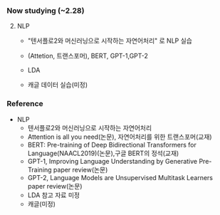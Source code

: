 ### Now studying (~2.28)

2. NLP
   - "텐서플로2와 머신러닝으로 시작하는 자연어처리" 로 NLP 실습
   
   - (Attetion, 트랜스포머), BERT, GPT-1,GPT-2
   
   - LDA
   
   - 캐글 데이터 실습(미정)
   
     

### Reference



- NLP
  - 텐서플로2와 머신러닝으로 시작하는 자연어처리
  - Attention is all you need(논문), 자연어처리를 위한 트랜스포머(교재)
  - BERT: Pre-training of Deep Bidirectional Transformers for Language(NAACL2019)(논문),구글 BERT의 정석(교재)
  - GPT-1, Improving Language Understanding by Generative Pre-Training paper review(논문)
  - GPT-2, Language Models are Unsupervised Multitask Learners paper review(논문)
  - LDA 참고 자료 미정
  - 캐글(미정)
